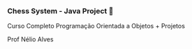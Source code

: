 ### Chess System - Java Project :crown: 

Curso Completo Programação Orientada a Objetos + Projetos

Prof Nélio Alves